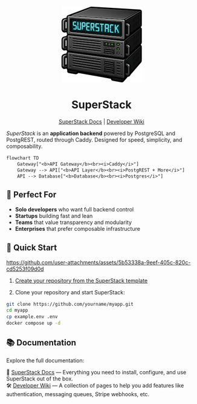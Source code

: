 <p align="center">
  <img alt="SuperStack logo" src="https://github.com/explodinglabs/superstack/blob/main/logo.png?raw=true" />
</p>

<h1 align="center">SuperStack</h1>

<p align="center">
  <a href="https://explodinglabs.com/superstack/">SuperStack Docs</a>
  | <a href="https://github.com/explodinglabs/superstack/wiki">Developer Wiki</a>
</p>

_SuperStack_ is an **application backend** powered by PostgreSQL and
PostgREST, routed through Caddy. Designed for speed, simplicity, and
composability.

```mermaid
flowchart TD
    Gateway["<b>API Gateway</b><br><i>Caddy</i>"]
    Gateway --> API["<b>API Layer</b><br><i>PostgREST + More</i>"]
    API --> Database["<b>Database</b><br><i>Postgres</i>"]
```

## 🎯 Perfect For

- **Solo developers** who want full backend control
- **Startups** building fast and lean
- **Teams** that value transparency and modularity
- **Enterprises** that prefer composable infrastructure

## 🚀 Quick Start

https://github.com/user-attachments/assets/5b53338a-9eef-405c-820c-cd5253f09d0d

1. [Create your repository from the SuperStack template](https://github.com/explodinglabs/superstack/generate)

2. Clone your repository and start SuperStack:

```sh
git clone https://github.com/yourname/myapp.git
cd myapp
cp example.env .env
docker compose up -d
```

## 📚 Documentation

Explore the full documentation:

📖 [SuperStack Docs](https://explodinglabs.com/superstack/) — Everything you need to install, configure, and use SuperStack out of the box.  
🛠️ [Developer Wiki](https://github.com/explodinglabs/superstack/wiki) — A collection of pages to help you add features like authentication, messaging queues, Stripe webhooks, etc.

